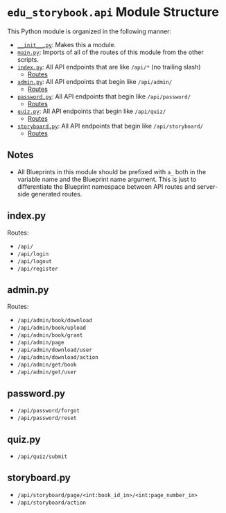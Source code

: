 # `edu_storybook.api` Module Structure

This Python module is organized in the following manner:

 - [`__init__.py`](__init__.py): Makes this a module.
 - [`main.py`](api.py): Imports of all of the routes of this module from the other scripts.
 - [`index.py`](index.py): All API endpoints that are like `/api/*` (no trailing slash)
    - [Routes](#indexpy)
 - [`admin.py`](admin.py): All API endpoints that begin like `/api/admin/`
    - [Routes](#adminpy)
 - [`password.py`](password.py): All API endpoints that begin like `/api/password/`
    - [Routes](#passwordpy)
 - [`quiz.py`](quiz.py): All API endpoints that begin like `/api/quiz/`
    - [Routes](#quizpy)
 - [`storyboard.py`](storyboard.py): All API endpoints that begin like `/api/storyboard/`
    - [Routes](#storyboardpy)

## Notes

 - All Blueprints in this module should be prefixed with `a_` both in the variable name and the Blueprint name argument. This is just to differentiate the Blueprint namespace between API routes and server-side generated routes.

## index.py

Routes:

 - `/api/`
 - `/api/login`
 - `/api/logout`
 - `/api/register`

## admin.py

Routes:

 - `/api/admin/book/download`
 - `/api/admin/book/upload`
 - `/api/admin/book/grant`
 - `/api/admin/page`
 - `/api/admin/download/user`
 - `/api/admin/download/action`
 - `/api/admin/get/book`
 - `/api/admin/get/user`

## password.py

 - `/api/password/forgot`
 - `/api/password/reset`

## quiz.py

 - `/api/quiz/submit`

## storyboard.py

 - `/api/storyboard/page/<int:book_id_in>/<int:page_number_in>`
 - `/api/storyboard/action`
